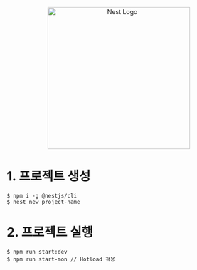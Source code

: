 <p align="center">
  <a href="http://nestjs.com/" target="blank"><img src="https://nestjs.com/img/logo_text.svg" width="320" alt="Nest Logo" /></a>
</p>

# 1. 프로젝트 생성
```
$ npm i -g @nestjs/cli
$ nest new project-name
```

# 2. 프로젝트 실행
```
$ npm run start:dev
$ npm run start-mon // Hotload 적용
```
